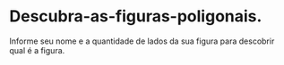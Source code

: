 # Descubra-as-figuras-poligonais.
Informe seu nome e a quantidade de lados da sua figura para descobrir qual é a figura.
